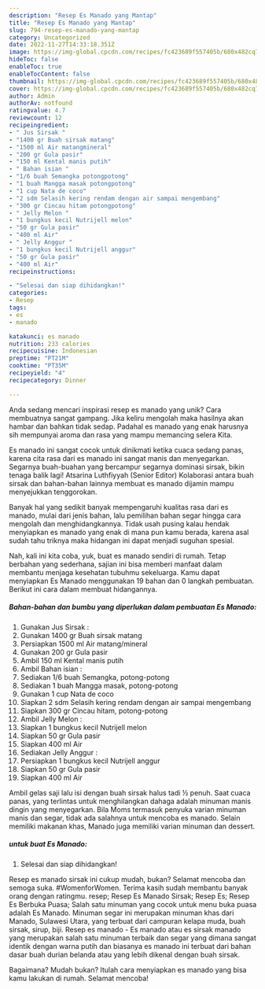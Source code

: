 ```yaml
---
description: "Resep Es Manado yang Mantap"
title: "Resep Es Manado yang Mantap"
slug: 794-resep-es-manado-yang-mantap
category: Uncategorized
date: 2022-11-27T14:33:18.351Z
image: https://img-global.cpcdn.com/recipes/fc423689f557405b/680x482cq70/es-manado-foto-resep-utama.jpg
hideToc: false
enableToc: true
enableTocContent: false
thumbnail: https://img-global.cpcdn.com/recipes/fc423689f557405b/680x482cq70/es-manado-foto-resep-utama.jpg
cover: https://img-global.cpcdn.com/recipes/fc423689f557405b/680x482cq70/es-manado-foto-resep-utama.jpg
author: Admin
authorAv: notfound
ratingvalue: 4.7
reviewcount: 12
recipeingredient:
- " Jus Sirsak "
- "1400 gr Buah sirsak matang"
- "1500 ml Air matangmineral"
- "200 gr Gula pasir"
- "150 ml Kental manis putih"
- " Bahan isian "
- "1/6 buah Semangka potongpotong"
- "1 buah Mangga masak potongpotong"
- "1 cup Nata de coco"
- "2 sdm Selasih kering rendam dengan air sampai mengembang"
- "300 gr Cincau hitam potongpotong"
- " Jelly Melon "
- "1 bungkus kecil Nutrijell melon"
- "50 gr Gula pasir"
- "400 ml Air"
- " Jelly Anggur "
- "1 bungkus kecil Nutrijell anggur"
- "50 gr Gula pasir"
- "400 ml Air"
recipeinstructions:

- "Selesai dan siap dihidangkan!"
categories:
- Resep
tags:
- es
- manado

katakunci: es manado 
nutrition: 233 calories
recipecuisine: Indonesian
preptime: "PT21M"
cooktime: "PT35M"
recipeyield: "4"
recipecategory: Dinner

---
```





Anda sedang mencari inspirasi resep es manado yang unik? Cara membuatnya sangat gampang. Jika keliru mengolah maka hasilnya akan hambar dan bahkan tidak sedap. Padahal es manado yang enak harusnya sih mempunyai aroma dan rasa yang mampu memancing selera Kita.





Es manado ini sangat cocok untuk dinikmati ketika cuaca sedang panas, karena cita rasa dari es manado ini sangat manis dan menyegarkan. Segarnya buah-buahan yang bercampur segarnya dominasi sirsak, bikin tenaga balik lagi! Atsarina Luthfiyyah (Senior Editor) Kolaborasi antara buah sirsak dan bahan-bahan lainnya membuat es manado dijamin mampu menyejukkan tenggorokan.

Banyak hal yang sedikit banyak mempengaruhi kualitas rasa dari es manado, mulai dari jenis bahan, lalu pemilihan bahan segar hingga cara mengolah dan menghidangkannya. Tidak usah pusing kalau hendak menyiapkan es manado yang enak di mana pun kamu berada, karena asal sudah tahu triknya maka hidangan ini dapat menjadi suguhan spesial.






Nah, kali ini kita coba, yuk, buat es manado sendiri di rumah. Tetap berbahan yang sederhana, sajian ini bisa memberi manfaat dalam membantu menjaga kesehatan tubuhmu sekeluarga. Kamu dapat menyiapkan Es Manado menggunakan 19 bahan dan 0 langkah pembuatan. Berikut ini cara dalam membuat hidangannya.

<!--inarticleads1-->

##### Bahan-bahan dan bumbu yang diperlukan dalam pembuatan Es Manado:

1. Gunakan  Jus Sirsak :
1. Gunakan 1400 gr Buah sirsak matang
1. Persiapkan 1500 ml Air matang/mineral
1. Gunakan 200 gr Gula pasir
1. Ambil 150 ml Kental manis putih
1. Ambil  Bahan isian :
1. Sediakan 1/6 buah Semangka, potong-potong
1. Sediakan 1 buah Mangga masak, potong-potong
1. Gunakan 1 cup Nata de coco
1. Siapkan 2 sdm Selasih kering rendam dengan air sampai mengembang
1. Siapkan 300 gr Cincau hitam, potong-potong
1. Ambil  Jelly Melon :
1. Siapkan 1 bungkus kecil Nutrijell melon
1. Siapkan 50 gr Gula pasir
1. Siapkan 400 ml Air
1. Sediakan  Jelly Anggur :
1. Persiapkan 1 bungkus kecil Nutrijell anggur
1. Siapkan 50 gr Gula pasir
1. Siapkan 400 ml Air


Ambil gelas saji lalu isi dengan buah sirsak halus tadi ½ penuh. Saat cuaca panas, yang terlintas untuk menghilangkan dahaga adalah minuman manis dingin yang menyegarkan. Bila Moms termasuk penyuka varian minuman manis dan segar, tidak ada salahnya untuk mencoba es manado. Selain memiliki makanan khas, Manado juga memiliki varian minuman dan dessert. 

<!--inarticleads2-->

#####  untuk buat Es Manado:


1. Selesai dan siap dihidangkan!

Resep es manado sirsak ini cukup mudah, bukan? Selamat mencoba dan semoga suka. #WomenforWomen. Terima kasih sudah membantu banyak orang dengan ratingmu. resep; Resep Es Manado Sirsak; Resep Es; Resep Es Berbuka Puasa; Salah satu minuman yang cocok untuk menu buka puasa adalah Es Manado. Minuman segar ini merupakan minuman khas dari Manado, Sulawesi Utara, yang terbuat dari campuran kelapa muda, buah sirsak, sirup, biji. Resep es manado - Es manado atau es sirsak manado yang merupakan salah satu minuman terbaik dan segar yang dimana sangat identik dengan warna putih dan biasanya es manado ini terbuat dari bahan dasar buah durian belanda atau yang lebih dikenal dengan buah sirsak. 

Bagaimana? Mudah bukan? Itulah cara menyiapkan es manado yang bisa kamu lakukan di rumah. Selamat mencoba!
